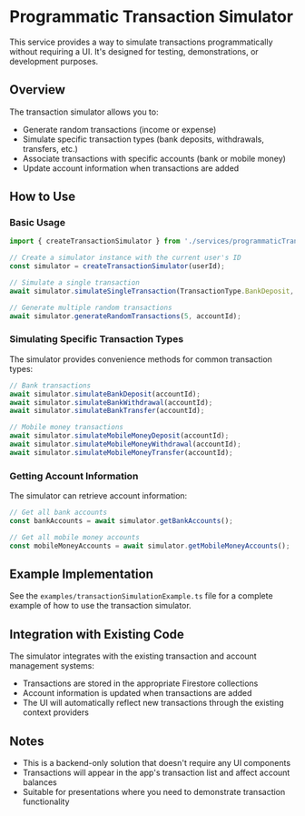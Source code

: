 # Programmatic Transaction Simulator

This service provides a way to simulate transactions programmatically without requiring a UI. It's designed for testing, demonstrations, or development purposes.

## Overview

The transaction simulator allows you to:

- Generate random transactions (income or expense)
- Simulate specific transaction types (bank deposits, withdrawals, transfers, etc.)
- Associate transactions with specific accounts (bank or mobile money)
- Update account information when transactions are added

## How to Use

### Basic Usage

```typescript
import { createTransactionSimulator } from './services/programmaticTransactionSimulator';

// Create a simulator instance with the current user's ID
const simulator = createTransactionSimulator(userId);

// Simulate a single transaction
await simulator.simulateSingleTransaction(TransactionType.BankDeposit, accountId);

// Generate multiple random transactions
await simulator.generateRandomTransactions(5, accountId);
```

### Simulating Specific Transaction Types

The simulator provides convenience methods for common transaction types:

```typescript
// Bank transactions
await simulator.simulateBankDeposit(accountId);
await simulator.simulateBankWithdrawal(accountId);
await simulator.simulateBankTransfer(accountId);

// Mobile money transactions
await simulator.simulateMobileMoneyDeposit(accountId);
await simulator.simulateMobileMoneyWithdrawal(accountId);
await simulator.simulateMobileMoneyTransfer(accountId);
```

### Getting Account Information

The simulator can retrieve account information:

```typescript
// Get all bank accounts
const bankAccounts = await simulator.getBankAccounts();

// Get all mobile money accounts
const mobileMoneyAccounts = await simulator.getMobileMoneyAccounts();
```

## Example Implementation

See the `examples/transactionSimulationExample.ts` file for a complete example of how to use the transaction simulator.

## Integration with Existing Code

The simulator integrates with the existing transaction and account management systems:

- Transactions are stored in the appropriate Firestore collections
- Account information is updated when transactions are added
- The UI will automatically reflect new transactions through the existing context providers

## Notes

- This is a backend-only solution that doesn't require any UI components
- Transactions will appear in the app's transaction list and affect account balances
- Suitable for presentations where you need to demonstrate transaction functionality